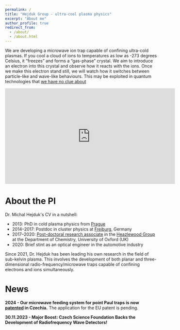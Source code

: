 ```yaml
---
permalink: /
title: "Hejduk Group - ultra-cool plasma physics"
excerpt: "About me"
author_profile: true
redirect_from: 
  - /about/
  - /about.html
---
```


We are developing a microwave ion trap capable of confining ultra-cold plasmas. If you cool a cloud of ions to temperatures as low as -273 degrees Celsius, it “freezes” and forms a “gas-phase” crystal. We aim to introduce an electron into this crystal and observe how it reacts with the ions. Once we make this electron stand still, we will watch how it switches between particle-like and wave-like behaviours. This may be exploited in quantum technologies that [we have no clue about](https://en.wikipedia.org/wiki/Ball_Lightning_(novel)) 

 <iframe width="560" height="315"
src="https://www.youtube.com/embed/GFbpZg6TR64" 
frameborder="0" 
allow="accelerometer; autoplay; encrypted-media; gyroscope; picture-in-picture" 
allowfullscreen></iframe>

About the PI
======

Dr. Michal Hejduk's CV in a nutshell:

- 2013: PhD in cold plasma physics from [Prague](https://cuni.cz/UKEN-1.html)
- 2014–2017: Postdoc in cluster physics at [Freiburg](https://www.physik.uni-freiburg.de/), Germany
- 2017–2020: [Post-doctoral research associate](http://www.chem.ox.ac.uk/dr-michal-hejduk.aspx) in the [Heazlewood Group](http://heazlewood.chem.ox.ac.uk/) at the Department of Chemistry, University of Oxford (UK)
- 2020: Brief stint as an optical engineer in the automotive industry

Since 2021, Dr. Hejduk has been leading his own research in the field of sub-kelvin plasma. This involves the development of both planar and three-dimensional radio-frequency/microwave traps capable of confining electrons and ions simultaneously.



News
======

**2024 - Our microwave feeding system for point Paul traps is now [patented](https://isdv.upv.gov.cz/webapp/resdb.print_detail.det?pspis=PT/2023-439&plang=CS) in Czechia.** The application for the EU patent is pending.

**30.11.2023 - Major Boost: Czech Science Foundation Backs the Development of Radiofrequency Wave Detectors!**



